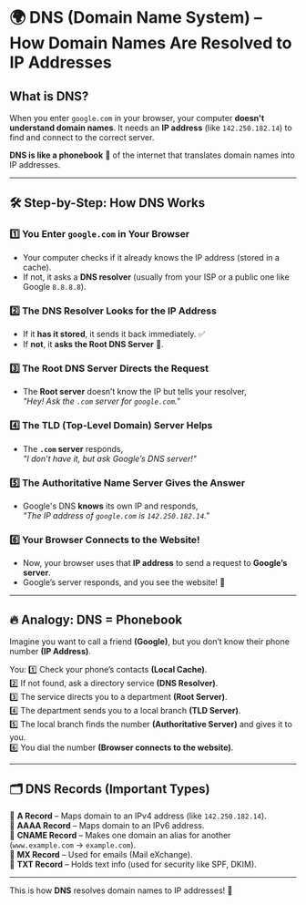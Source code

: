 # 🌍 DNS (Domain Name System) – How Domain Names Are Resolved to IP Addresses

## What is DNS?
When you enter `google.com` in your browser, your computer **doesn't understand domain names**. It needs an **IP address** (like `142.250.182.14`) to find and connect to the correct server.  

**DNS is like a phonebook** 📖 of the internet that translates domain names into IP addresses.

---

## 🛠 Step-by-Step: How DNS Works

### 1️⃣ You Enter `google.com` in Your Browser
   - Your computer checks if it already knows the IP address (stored in a cache).
   - If not, it asks a **DNS resolver** (usually from your ISP or a public one like Google `8.8.8.8`).

### 2️⃣ The DNS Resolver Looks for the IP Address
   - If it **has it stored**, it sends it back immediately. ✅  
   - If **not**, it **asks the Root DNS Server** 📍.

### 3️⃣ The Root DNS Server Directs the Request
   - The **Root server** doesn’t know the IP but tells your resolver,  
     *"Hey! Ask the `.com` server for `google.com`."*  

### 4️⃣ The TLD (Top-Level Domain) Server Helps
   - The **`.com` server** responds,  
     *"I don’t have it, but ask Google’s DNS server!"*  

### 5️⃣ The Authoritative Name Server Gives the Answer
   - Google's DNS **knows** its own IP and responds,  
     *"The IP address of `google.com` is `142.250.182.14`."*  

### 6️⃣ Your Browser Connects to the Website!
   - Now, your browser uses that **IP address** to send a request to **Google’s server**.  
   - Google’s server responds, and you see the website! 🎉  

---

## 🔥 Analogy: DNS = Phonebook
Imagine you want to call a friend **(Google)**, but you don’t know their phone number **(IP Address)**.  

You:
1️⃣ Check your phone’s contacts **(Local Cache)**.  
2️⃣ If not found, ask a directory service **(DNS Resolver)**.  
3️⃣ The service directs you to a department **(Root Server)**.  
4️⃣ The department sends you to a local branch **(TLD Server)**.  
5️⃣ The local branch finds the number **(Authoritative Server)** and gives it to you.  
6️⃣ You dial the number **(Browser connects to the website)**.  

---

## 🗂 DNS Records (Important Types)
📌 **A Record** – Maps domain to an IPv4 address (like `142.250.182.14`).  
📌 **AAAA Record** – Maps domain to an IPv6 address.  
📌 **CNAME Record** – Makes one domain an alias for another (`www.example.com` → `example.com`).  
📌 **MX Record** – Used for emails (Mail eXchange).  
📌 **TXT Record** – Holds text info (used for security like SPF, DKIM).  

---

This is how **DNS** resolves domain names to IP addresses! 🚀
